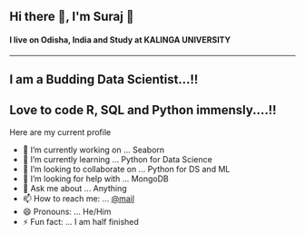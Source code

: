 ## Hi there 👋, I'm Suraj 🤵
#### I live on Odisha, India and Study at <b> KALINGA UNIVERSITY </b>
-------------------------------------------------------------------------------------------------------
## I am a Budding Data Scientist...!!
## Love to code R, SQL and Python immensly....!!

Here are my current profile

- 🔭 I’m currently working on ... Seaborn 
- 🌱 I’m currently learning ... Python for Data Science 
- 👯 I’m looking to collaborate on ... Python for DS and ML
- 🤔 I’m looking for help with ... MongoDB
- 💬 Ask me about ... Anything
- 📫 How to reach me: ... [@mail](mr.surajviswakarma@gmail.com)
- 😄 Pronouns: ... He/Him
- ⚡ Fun fact: ... I am half finished


